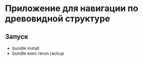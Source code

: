 # Приложение для навигации по древовидной структуре

## Запуск
- bundle install
- bundle exec rerun rackup
